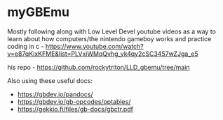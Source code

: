 # myGBEmu
Mostly following along with Low Level Devel youtube videos as a way to learn about how computers/the nintendo gameboy works and practice coding in c - https://www.youtube.com/watch?v=e87qKixKFME&list=PLVxiWMqQvhg_yk4qy2cSC3457wZJga_e5

his repo - https://github.com/rockytriton/LLD_gbemu/tree/main

Also using these useful docs:
- https://gbdev.io/pandocs/
- https://gbdev.io/gb-opcodes/optables/
- https://gekkio.fi/files/gb-docs/gbctr.pdf
